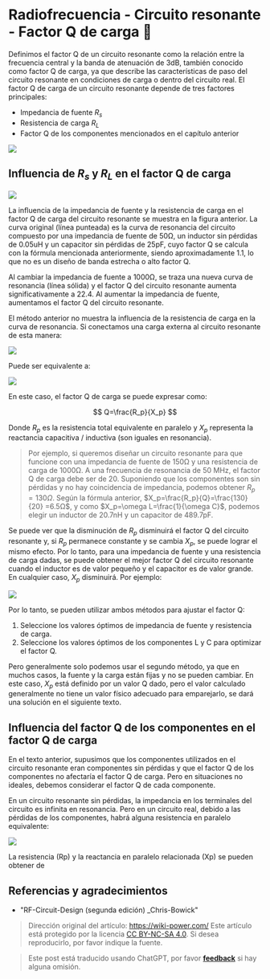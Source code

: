 # Radiofrecuencia - Circuito resonante - Factor Q de carga 🚧

Definimos el factor Q de un circuito resonante como la relación entre la frecuencia central y la banda de atenuación de 3dB, también conocido como factor Q de carga, ya que describe las características de paso del circuito resonante en condiciones de carga o dentro del circuito real. El factor Q de carga de un circuito resonante depende de tres factores principales:

- Impedancia de fuente $R_s$
- Resistencia de carga $R_L$
- Factor Q de los componentes mencionados en el capítulo anterior

![](https://f004.backblazeb2.com/file/wiki-media/img/20220418111129.png)

## Influencia de $R_s$ y $R_L$ en el factor Q de carga

![](https://f004.backblazeb2.com/file/wiki-media/img/20220418111200.png)

La influencia de la impedancia de fuente y la resistencia de carga en el factor Q de carga del circuito resonante se muestra en la figura anterior. La curva original (línea punteada) es la curva de resonancia del circuito compuesto por una impedancia de fuente de 50Ω, un inductor sin pérdidas de 0.05uH y un capacitor sin pérdidas de 25pF, cuyo factor Q se calcula con la fórmula mencionada anteriormente, siendo aproximadamente 1.1, lo que no es un diseño de banda estrecha o alto factor Q.

Al cambiar la impedancia de fuente a 1000Ω, se traza una nueva curva de resonancia (línea sólida) y el factor Q del circuito resonante aumenta significativamente a 22.4. Al aumentar la impedancia de fuente, aumentamos el factor Q del circuito resonante.

El método anterior no muestra la influencia de la resistencia de carga en la curva de resonancia. Si conectamos una carga externa al circuito resonante de esta manera:

![](https://f004.backblazeb2.com/file/wiki-media/img/20220419163311.png)

Puede ser equivalente a:

![](https://f004.backblazeb2.com/file/wiki-media/img/20220419163441.png)

En este caso, el factor Q de carga se puede expresar como:

$$
Q=\frac{R_p}{X_p}
$$

Donde $R_p$ es la resistencia total equivalente en paralelo y $X_p$ representa la reactancia capacitiva / inductiva (son iguales en resonancia).

> Por ejemplo, si queremos diseñar un circuito resonante para que funcione con una impedancia de fuente de 150Ω y una resistencia de carga de 1000Ω. A una frecuencia de resonancia de 50 MHz, el factor Q de carga debe ser de 20. Suponiendo que los componentes son sin pérdidas y no hay coincidencia de impedancia, podemos obtener $R_p=130Ω$. Según la fórmula anterior, $X_p=\frac{R_p}{Q}=\frac{130}{20} =6.5Ω$, y como $X_p=\omega L=\frac{1}{\omega C}$, podemos elegir un inductor de 20.7nH y un capacitor de 489.7pF.

Se puede ver que la disminución de $R_p$ disminuirá el factor Q del circuito resonante y, si $R_p$ permanece constante y se cambia $X_p$, se puede lograr el mismo efecto. Por lo tanto, para una impedancia de fuente y una resistencia de carga dadas, se puede obtener el mejor factor Q del circuito resonante cuando el inductor es de valor pequeño y el capacitor es de valor grande. En cualquier caso, $X_p$ disminuirá. Por ejemplo:

![](https://f004.backblazeb2.com/file/wiki-media/img/20220419165555.png)

Por lo tanto, se pueden utilizar ambos métodos para ajustar el factor Q:

1. Seleccione los valores óptimos de impedancia de fuente y resistencia de carga.
2. Seleccione los valores óptimos de los componentes L y C para optimizar el factor Q.

Pero generalmente solo podemos usar el segundo método, ya que en muchos casos, la fuente y la carga están fijas y no se pueden cambiar. En este caso, $X_p$ está definido por un valor Q dado, pero el valor calculado generalmente no tiene un valor físico adecuado para emparejarlo, se dará una solución en el siguiente texto.

## Influencia del factor Q de los componentes en el factor Q de carga

En el texto anterior, supusimos que los componentes utilizados en el circuito resonante eran componentes sin pérdidas y que el factor Q de los componentes no afectaría el factor Q de carga. Pero en situaciones no ideales, debemos considerar el factor Q de cada componente.

En un circuito resonante sin pérdidas, la impedancia en los terminales del circuito es infinita en resonancia. Pero en un circuito real, debido a las pérdidas de los componentes, habrá alguna resistencia en paralelo equivalente:

![](https://f004.backblazeb2.com/file/wiki-media/img/20220419174200.png)

La resistencia (Rp) y la reactancia en paralelo relacionada (Xp) se pueden obtener de 

## Referencias y agradecimientos

- "RF-Circuit-Design (segunda edición) _Chris-Bowick" 

> Dirección original del artículo: <https://wiki-power.com/> 
> Este artículo está protegido por la licencia [CC BY-NC-SA 4.0](https://creativecommons.org/licenses/by/4.0/deed.zh). Si desea reproducirlo, por favor indique la fuente.

> Este post está traducido usando ChatGPT, por favor [**feedback**](https://github.com/linyuxuanlin/Wiki_MkDocs/issues/new) si hay alguna omisión.